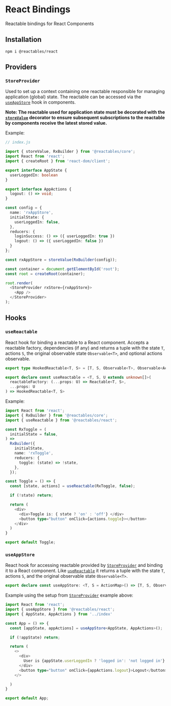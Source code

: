 # React Bindings

Reactable bindings for React Components

## Installation <a name="installation"></a>

`npm i @reactables/react`

## Providers<a name="providers"></a>

### `StoreProvider`<a name="store-provider"></a>

Used to set up a context containing one reactable responsible for managing application (global) state. The reactable can be accessed via the [`useAppStore`](#useAppStore) hook in components.

**Note: The reactable used for application state must be decorated with the [`storeValue`](/reactables/references/core-api#store-value) decorator to ensure subsequent subscriptions to the reactable by components receive the latest stored value.**

Example:
```typescript
// index.js

import { storeValue, RxBuilder } from '@reactables/core';
import React from 'react';
import { createRoot } from 'react-dom/client';

export interface AppState {
  userLoggedIn: boolean
}

export interface AppActions {
  logout: () => void;
}

const config = {
  name: 'rxAppStore',
  initialState: {
    userLoggedIn: false,
  },
  reducers: {
    loginSuccess: () => ({ userLoggedIn: true })
    logout: () => ({ userLoggedIn: false })
  }
};

const rxAppStore = storeValue(RxBuilder(config));

const container = document.getElementById('root');
const root = createRoot(container);

root.render(
  <StoreProvider rxStore={rxAppStore}>
    <App />
  </StoreProvider>
);

```

## Hooks<a name="hooks"></a>

### `useReactable` <a name="use-reactable"></a>

React hook for binding a reactable to a React component. Accepts a reactable factory, dependencies (if any) and returns a tuple with the state `T`, actions `S`, the original observable state `Observable<T>`, and optional actions observable.

```typescript
export type HookedReactable<T, S> = [T, S, Observable<T>, Observable<Action<unknown>>?];

export declare const useReactable = <T, S, U extends unknown[]>(
  reactableFactory: (...props: U) => Reactable<T, S>,
  ...props: U
) => HookedReactable<T, S>
```

Example:

```typescript
import React from 'react';
import { RxBuilder } from '@reactables/core';
import { useReactable } from '@reactables/react';

const RxToggle = (
  initialState = false,
) =>
  RxBuilder({
    initialState,
    name: 'rxToggle',
    reducers: {
      toggle: (state) => !state,
    },
  });

const Toggle = () => {
  const [state, actions] = useReactable(RxToggle, false);

  if (!state) return;

  return (
    <div>
      <div>Toggle is: { state ? 'on' : 'off'} </div>
      <button type="button" onClick={actions.toggle}></button>
    </div>
  )
}

export default Toggle;

```

### `useAppStore`<a name="useAppStore"></a>

React hook for accessing reactable provided by [`StoreProvider`](#store-provider) and binding it to a React component. Like [`useReactable`](#use-reactable) it returns a tuple with the state `T`, actions `S`, and the original observable state `Observable<T>`.

```typescript
export declare const useAppStore: <T, S = ActionMap>() => [T, S, Observable<T>];
```

Example using the setup from [`StoreProvider`](#store-provider) example above:

```typescript
import React from 'react';
import { useAppStore } from '@reactables/react';
import { AppState, AppActions } from '../index'

const App = () => {
  const [appState, appActions] = useAppStore<AppState, AppActions>();

  if (!appState) return;

  return (
    <>
      <div>
        User is {appState.userLoggedIn ? 'logged in': 'not logged in'}.
      </div>
      <button type="button" onClick={appActions.logout}>Logout</button>
    </>

  )
}

export default App;

```
